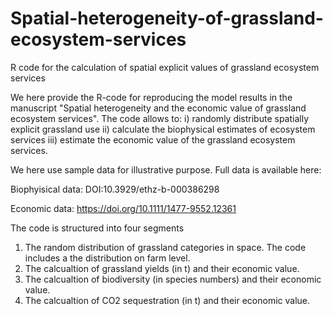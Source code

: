 # Spatial-heterogeneity-of-grassland-ecosystem-services
R code for the calculation of spatial explicit values of grassland ecosystem services

We here provide the R-code for reproducing the model results in the manuscript "Spatial heterogeneity and the economic value of grassland ecosystem services".
The code allows to: i) randomly distribute spatially explicit grassland use ii) calculate the biophysical estimates of ecosystem services iii) estimate the economic value of the grassland ecosystem services.

We here use sample data for illustrative purpose. Full data is available here:

Biophyisical data: DOI:10.3929/ethz-b-000386298

Economic data: https://doi.org/10.1111/1477-9552.12361
  

The code is structured into four segments
1) The random distribution of grassland categories in space. The code includes a the distribution on farm level.
2) The calcualtion of grassland yields (in t) and their economic value. 
3) The calcualtion of biodiversity (in species numbers) and their economic value.
4) The calcualtion of CO2 sequestration (in t) and their economic value.
